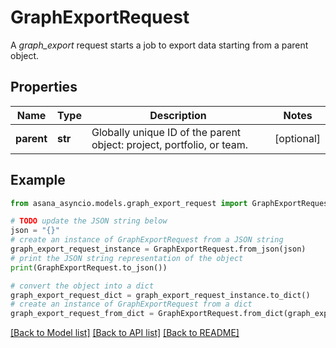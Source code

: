 # GraphExportRequest

A *graph_export* request starts a job to export data starting from a parent object.

## Properties

Name | Type | Description | Notes
------------ | ------------- | ------------- | -------------
**parent** | **str** | Globally unique ID of the parent object: project, portfolio, or team. | [optional] 

## Example

```python
from asana_asyncio.models.graph_export_request import GraphExportRequest

# TODO update the JSON string below
json = "{}"
# create an instance of GraphExportRequest from a JSON string
graph_export_request_instance = GraphExportRequest.from_json(json)
# print the JSON string representation of the object
print(GraphExportRequest.to_json())

# convert the object into a dict
graph_export_request_dict = graph_export_request_instance.to_dict()
# create an instance of GraphExportRequest from a dict
graph_export_request_from_dict = GraphExportRequest.from_dict(graph_export_request_dict)
```
[[Back to Model list]](../README.md#documentation-for-models) [[Back to API list]](../README.md#documentation-for-api-endpoints) [[Back to README]](../README.md)


